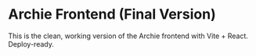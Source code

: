 # Archie Frontend (Final Version)

This is the clean, working version of the Archie frontend with Vite + React. Deploy-ready.